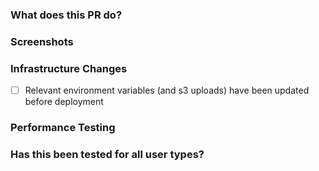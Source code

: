 ### What does this PR do?

### Screenshots

### Infrastructure Changes
- [ ] Relevant environment variables (and s3 uploads) have been updated before deployment

### Performance Testing

### Has this been tested for all user types?
